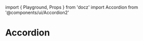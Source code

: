 import { Playground, Props } from 'docz'
import Accordion from '@components/ui/Accordion2'

# Accordion

<Props of={Accordion} />
